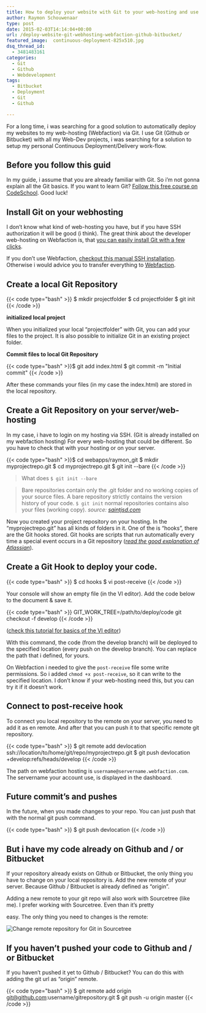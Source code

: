 ```yaml
---
title: How to deploy your website with Git to your web-hosting and use Github or Bitbucket instead!
author: Raymon Schouwenaar
type: post
date: 2015-02-03T14:14:04+00:00
url: /deploy-website-git-webhosting-webfaction-github-bitbucket/
featured_image:  continuous-deployment-825x510.jpg
dsq_thread_id:
  - 3481483161
categories:
  - Git
  - Github
  - Webdevelopment
tags:
  - Bitbucket
  - Deployment
  - Git
  - Github

---
```

For a long time, i was searching for a good solution to automatically deploy my websites to my web-hosting (Webfaction) via Git. I use Git (Github or Bitbucket) with all my Web-Dev projects, i was searching for a solution to setup my personal Continuous Deployment/Delivery work-flow.

## Before you follow this guid

In my guide, i assume that you are already familiar with Git. So i&#8217;m not gonna explain all the Git basics. If you want to learn Git? [Follow this free course on CodeSchool][1]. Good luck!

## Install Git on your webhosting

I don&#8217;t know what kind of web-hosting you have, but if you have SSH authorization it will be good (i think). The great think about the developer web-hosting on Webfaction is, that [you can easily install Git with a few clicks][2].

If you don&#8217;t use Webfaction, [checkout this manual SSH installation][3]. Otherwise i would advice you to transfer everything to [Webfaction][4].

## Create a local Git Repository

{{< code type="bash" >}}
    $ mkdir projectfolder
    $ cd projectfolder
    $ git init
{{< /code >}}

**initialized local project**

When you initialized your local &#8220;projectfolder&#8221; with Git, you can add your files to the project. It is also possible to initialize Git in an existing project folder.

**Commit files to local Git Repository**

{{< code type="bash" >}}$ git add index.html
    $ git commit -m "Initial commit"
{{< /code >}}

After these commands your files (in my case the index.html) are stored in the local repository.

## Create a Git Repository on your server/web-hosting

In my case, i have to login on my hosting via SSH. (Git is already installed on my webfaction hosting) For every web-hosting that could be different. So you have to check that with your hosting or on your server.

{{< code type="bash" >}}$ cd webapps/raymon_git
    $ mkdir myprojectrepo.git
    $ cd myprojectrepo.git
    $ git init --bare
{{< /code >}}

> What does `$ git init --bare`

> Bare repositories contain only the .git folder and no working copies of your source files. A bare repository strictly contains the version history of your code. `$ git init` normal repositories contains also your files (working copy). _source: [saintjsd.com][5]_

Now you created your project repository on your hosting. In the &#8220;myprojectrepo.git&#8221; has all kinds of folders in it. One of the is &#8220;hooks&#8221;, there are the Git hooks stored. Git hooks are scripts that run automatically every time a special event occurs in a Git repository (_[read the good explanation of Atlassian][6]_).

## Create a Git Hook to deploy your code.

{{< code type="bash" >}}
    $ cd hooks
    $ vi post-receive
{{< /code >}}

Your console will show an empty file (in the VI editor). Add the code below to the document & save it.

{{< code type="bash" >}}
    GIT_WORK_TREE=/path/to/deploy/code git checkout -f develop
{{< /code >}}

([check this tutorial for basics of the VI editor][7])

With this command, the code (from the develop branch) will be deployed to the specified location (every push on the develop branch). You can replace the path that i defined, for yours.

On Webfaction i needed to give the `post-receive` file some write permissions. So i added `chmod +x post-receive`, so it can write to the specified location. I don&#8217;t know if your web-hosting need this, but you can try it if it doesn&#8217;t work.

## Connect to post-receive hook

To connect you local repository to the remote on your server, you need to add it as en remote. And after that you can push it to that specific remote git repository.

{{< code type="bash" >}}
    $ git remote add devlocation ssh://location/to/home/git/repo/myprojectrepo.git
    $ git push devlocation +develop:refs/heads/develop
{{< /code >}}

The path on webfaction hosting is `username@servername.webfaction.com`. The servername your account use, is displayed in the dashboard.

## Future commit&#8217;s and pushes

In the future, when you made changes to your repo. You can just push that with the normal git push command.

{{< code type="bash" >}}
    $ git push devlocation
{{< /code >}}

## But i have my code already on Github and / or Bitbucket

If your repository already exists on Github or Bitbucket, the only thing you have to change on your local repository is. Add the new remote of your server. Because Github / Bitbucket is already defined as &#8220;origin&#8221;.

Adding a new remote to your git repo will also work with Sourcetree (like me). I prefer working with Sourcetree. Even than it&#8217;s pretty

easy. The only thing you need to changes is the remote:

<img src="https://i0.wp.com/www.raymonschouwenaar.nl/wp-content/uploads/2015/02/screenshot-git-sourcetree-choose-remote-repository.jpg?w=700" alt="Change remote repository for Git in Sourcetree" data-recalc-dims="1" />

## If you haven&#8217;t pushed your code to Github and / or Bitbucket

If you haven&#8217;t pushed it yet to Github / Bitbucket? You can do this with adding the git url as &#8220;origin&#8221; remote.

{{< code type="bash" >}}
    $ git remote add origin git@github.com:username/gitrepository.git
    $ git push -u origin master
{{< /code >}}

 [1]: https://www.codeschool.com/courses/try-git
 [2]: http://docs.webfaction.com/software/git.html
 [3]: http://joemaller.com/908/how-to-install-git-on-a-shared-host/
 [4]: https://www.webfaction.com/?aid=73781
 [5]: http://www.saintsjd.com/2011/01/what-is-a-bare-git-repository/
 [6]: https://www.atlassian.com/git/tutorials/git-hooks/
 [7]: http://www.howtogeek.com/102468/a-beginners-guide-to-editing-text-files-with-vi/